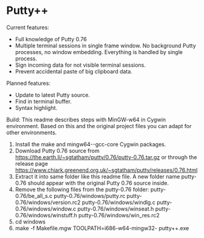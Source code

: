 # Putty++

Current features:
- Full knowledge of Putty 0.76
- Multiple terminal sessions in single frame window.
  No background Putty processes, no window embedding.
  Everything is handled by single process.
- Sign incoming data for not visible terminal sessions.
- Prevent accidental paste of big clipboard data.

Planned features:
- Update to latest Putty source.
- Find in terminal buffer.
- Syntax highlight.

Build:
This readme describes steps with MinGW-w64 in Cygwin environment.
Based on this and the original project files you can adapt for other environments.

1. Install the make and mingw64-<your arch>-gcc-core Cygwin packages.
2. Download Putty 0.76 source from https://the.earth.li/~sgtatham/putty/0.76/putty-0.76.tar.gz or
   through the release page https://www.chiark.greenend.org.uk/~sgtatham/putty/releases/0.76.html
3. Extract it into same folder like this readme file.
   A new folder name putty-0.76 should appear with the original Putty 0.76 source inside.
4. Remove the following files from the putty-0.76 folder:
     putty-0.76/be_all_s.c
     putty-0.76/windows/putty.rc
     putty-0.76/windows/version.rc2
     putty-0.76/windows/windlg.c
     putty-0.76/windows/window.c
     putty-0.76/windows/winseat.h
     putty-0.76/windows/winstuff.h
     putty-0.76/windows/win_res.rc2
5. cd windows
6. make -f Makefile.mgw TOOLPATH=i686-w64-mingw32- putty++.exe
